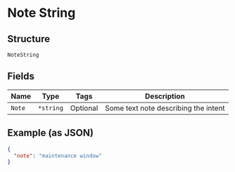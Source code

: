 
# Note String

## Structure

`NoteString`

## Fields

| Name | Type | Tags | Description |
|  --- | --- | --- | --- |
| `Note` | `*string` | Optional | Some text note describing the intent |

## Example (as JSON)

```json
{
  "note": "maintenance window"
}
```

